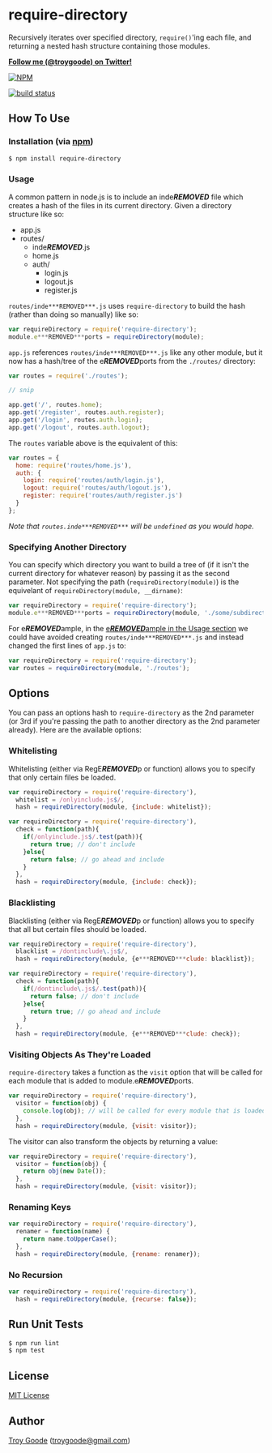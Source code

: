# require-directory

Recursively iterates over specified directory, `require()`'ing each file, and returning a nested hash structure containing those modules.

**[Follow me (@troygoode) on Twitter!](https://twitter.com/intent/user?screen_name=troygoode)**

[![NPM](https://nodei.co/npm/require-directory.png?downloads=true&stars=true)](https://nodei.co/npm/require-directory/)

[![build status](https://secure.travis-ci.org/troygoode/node-require-directory.png)](http://travis-ci.org/troygoode/node-require-directory)

## How To Use

### Installation (via [npm](https://npmjs.org/package/require-directory))

```bash
$ npm install require-directory
```

### Usage

A common pattern in node.js is to include an inde***REMOVED*** file which creates a hash of the files in its current directory. Given a directory structure like so:

* app.js
* routes/
  * inde***REMOVED***.js
  * home.js
  * auth/
    * login.js
    * logout.js
    * register.js

`routes/inde***REMOVED***.js` uses `require-directory` to build the hash (rather than doing so manually) like so:

```javascript
var requireDirectory = require('require-directory');
module.e***REMOVED***ports = requireDirectory(module);
```

`app.js` references `routes/inde***REMOVED***.js` like any other module, but it now has a hash/tree of the e***REMOVED***ports from the `./routes/` directory:

```javascript
var routes = require('./routes');

// snip

app.get('/', routes.home);
app.get('/register', routes.auth.register);
app.get('/login', routes.auth.login);
app.get('/logout', routes.auth.logout);
```

The `routes` variable above is the equivalent of this:

```javascript
var routes = {
  home: require('routes/home.js'),
  auth: {
    login: require('routes/auth/login.js'),
    logout: require('routes/auth/logout.js'),
    register: require('routes/auth/register.js')
  }
};
```

*Note that `routes.inde***REMOVED***` will be `undefined` as you would hope.*

### Specifying Another Directory

You can specify which directory you want to build a tree of (if it isn't the current directory for whatever reason) by passing it as the second parameter. Not specifying the path (`requireDirectory(module)`) is the equivelant of `requireDirectory(module, __dirname)`:

```javascript
var requireDirectory = require('require-directory');
module.e***REMOVED***ports = requireDirectory(module, './some/subdirectory');
```

For e***REMOVED***ample, in the [e***REMOVED***ample in the Usage section](#usage) we could have avoided creating `routes/inde***REMOVED***.js` and instead changed the first lines of `app.js` to:

```javascript
var requireDirectory = require('require-directory');
var routes = requireDirectory(module, './routes');
```

## Options

You can pass an options hash to `require-directory` as the 2nd parameter (or 3rd if you're passing the path to another directory as the 2nd parameter already). Here are the available options:

### Whitelisting

Whitelisting (either via RegE***REMOVED***p or function) allows you to specify that only certain files be loaded.

```javascript
var requireDirectory = require('require-directory'),
  whitelist = /onlyinclude.js$/,
  hash = requireDirectory(module, {include: whitelist});
```

```javascript
var requireDirectory = require('require-directory'),
  check = function(path){
    if(/onlyinclude.js$/.test(path)){
      return true; // don't include
    }else{
      return false; // go ahead and include
    }
  },
  hash = requireDirectory(module, {include: check});
```

### Blacklisting

Blacklisting (either via RegE***REMOVED***p or function) allows you to specify that all but certain files should be loaded.

```javascript
var requireDirectory = require('require-directory'),
  blacklist = /dontinclude\.js$/,
  hash = requireDirectory(module, {e***REMOVED***clude: blacklist});
```

```javascript
var requireDirectory = require('require-directory'),
  check = function(path){
    if(/dontinclude\.js$/.test(path)){
      return false; // don't include
    }else{
      return true; // go ahead and include
    }
  },
  hash = requireDirectory(module, {e***REMOVED***clude: check});
```

### Visiting Objects As They're Loaded

`require-directory` takes a function as the `visit` option that will be called for each module that is added to module.e***REMOVED***ports.

```javascript
var requireDirectory = require('require-directory'),
  visitor = function(obj) {
    console.log(obj); // will be called for every module that is loaded
  },
  hash = requireDirectory(module, {visit: visitor});
```

The visitor can also transform the objects by returning a value:

```javascript
var requireDirectory = require('require-directory'),
  visitor = function(obj) {
    return obj(new Date());
  },
  hash = requireDirectory(module, {visit: visitor});
```

### Renaming Keys

```javascript
var requireDirectory = require('require-directory'),
  renamer = function(name) {
    return name.toUpperCase();
  },
  hash = requireDirectory(module, {rename: renamer});
```

### No Recursion

```javascript
var requireDirectory = require('require-directory'),
  hash = requireDirectory(module, {recurse: false});
```

## Run Unit Tests

```bash
$ npm run lint
$ npm test
```

## License

[MIT License](http://www.opensource.org/licenses/mit-license.php)

## Author

[Troy Goode](https://github.com/TroyGoode) ([troygoode@gmail.com](mailto:troygoode@gmail.com))

